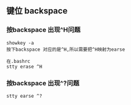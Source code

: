 ## 键位 backspace

### 按backspace 出现^H问题
```
showkey -a
按下backspace 对应的是^H,所以需要把^H映射为earse

在.bashrc
stty erase ^H
```

### 按backspace 出现^?问题
```
stty earse ^?
```
